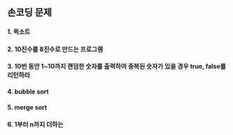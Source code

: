 ## 손코딩 문제

#### 1. 퀵소트    
#### 2. 10진수를 8진수로 만드는 프로그램
#### 3. 10번 동안 1~10까지 랜덤한 숫자를 출력하여 중복된 숫자가 있을 경우 true, false를 리턴하라
#### 4. bubble sort
#### 5. merge sort
#### 6. 1부터 n까지 더하는 
